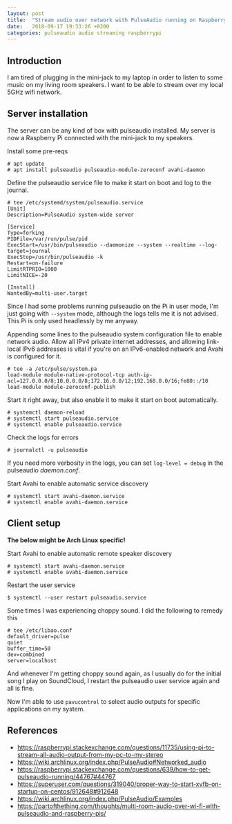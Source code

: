 ```yaml
---
layout: post
title:  "Stream audio over network with PulseAudio running on Raspberry Pi"
date:   2018-09-17 19:33:26 +0200
categories: pulseaudio audio streaming raspberrypi
---
```


## Introduction

I am tired of plugging in the mini-jack to my laptop in order to listen to
some music on my living room speakers. I want to be able to stream over my
local 5GHz wifi network.

## Server installation

The server can be any kind of box with pulseaudio installed. My server is now
a Raspberry Pi connected with the mini-jack to my speakers.

Install some pre-reqs

```
# apt update
# apt install pulseaudio pulseaudio-module-zeroconf avahi-daemon
```

Define the pulseaudio service file to make it start on boot and log to the
journal.

```
# tee /etc/systemd/system/pulseaudio.service
[Unit]
Description=PulseAudio system-wide server

[Service]
Type=forking
PIDFile=/var/run/pulse/pid
ExecStart=/usr/bin/pulseaudio --daemonize --system --realtime --log-target=journal
ExecStop=/usr/bin/pulseaudio -k
Restart=on-failure
LimitRTPRIO=1000
LimitNICE=-20

[Install]
WantedBy=multi-user.target
```

Since I had some problems running pulseaudio on the Pi in user mode, I'm just
going with `--system` mode, although the logs tells me it is not advised.
This Pi is only used headlessly by me anyway.

Appending some lines to the pulseaudio system configuration file to enable network
audio. Allow all IPv4 private internet addresses, and allowing link-local IPv6 addresses
is vital if you're on an IPv6-enabled network and Avahi is configured for it.

```
# tee -a /etc/pulse/system.pa
load-module module-native-protocol-tcp auth-ip-acl=127.0.0.0/8;10.0.0.0/8;172.16.0.0/12;192.168.0.0/16;fe80::/10
load-module module-zeroconf-publish
```

Start it right away, but also enable it to make it start on boot automatically.

```
# systemctl daemon-reload
# systemctl start pulseaudio.service
# systemctl enable pulseaudio.service
```

Check the logs for errors

```
# journalctl -u pulseaudio
```

If you need more verbosity in the logs, you can set `log-level = debug` in the
pulseaudio *daemon.conf*.

Start Avahi to enable automatic service discovery

```
# systemctl start avahi-daemon.service
# systemctl enable avahi-daemon.service
```

## Client setup

**The below might be Arch Linux specific!**

Start Avahi to enable automatic remote speaker discovery

```
# systemctl start avahi-daemon.service
# systemctl enable avahi-daemon.service
```

Restart the user service

```
$ systemctl --user restart pulseaudio.service
```

Some times I was experiencing choppy sound. I did the following to remedy this

```
# tee /etc/libao.conf
default_driver=pulse
quiet
buffer_time=50
dev=combined
server=localhost
```

And whenever I'm getting choppy sound again, as I usually do for the initial
song I play on SoundCloud, I restart the pulseaudio user service again and
all is fine.

Now I'm able to use `pavucontrol` to select audio outputs for specific
applications on my system.

## References
- https://raspberrypi.stackexchange.com/questions/11735/using-pi-to-stream-all-audio-output-from-my-pc-to-my-stereo
- https://wiki.archlinux.org/index.php/PulseAudio#Networked_audio
- https://raspberrypi.stackexchange.com/questions/639/how-to-get-pulseaudio-running/44767#44767
- https://superuser.com/questions/319040/proper-way-to-start-xvfb-on-startup-on-centos/912648#912648
- https://wiki.archlinux.org/index.php/PulseAudio/Examples
- https://partofthething.com/thoughts/multi-room-audio-over-wi-fi-with-pulseaudio-and-raspberry-pis/
